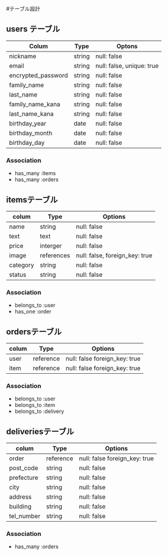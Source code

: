 #テーブル設計

## users テーブル
| Colum               | Type     | Optons                    |
| --------------------|----------|---------------------------|
| nickname            | string   | null: false               |
| email               | string   | null: false, unique: true |
| encrypted_password  | string   | null: false               |
| family_name         | string   | null: false               |
| last_name           | string   | null: false               |
| family_name_kana    | string   | null: false               |
| last_name_kana      | string   | null: false               |
| birthday_year       | date     | null: false               |
| birthday_month      | date     | null: false               |
| birthday_day        | date     | null: false               |

### Association

- has_many :items
- has_many :orders

## itemsテーブル
|colum        | Type          |Options                          |
|-------------|---------------|---------------------------------|
| name        | string        | null: false                     |
| text        | text          | null: false                     |
| price       | interger      | null: false                     |
| image       | references    | null: false, foreign_key: true  |
| category    | string        | null: false                     |
| status      | string        | null: false                     |

### Association

- belongs_to :user
- has_one :order


## ordersテーブル
|colum        | Type        |Options                            |
|-------------|-------------|--------------------------------   |
| user        | reference   | null: false  foreign_key: true    |
| item        | reference   | null: false  foreign_key: true    |

### Association

- belongs_to :user
- belongs_to :item
- belongs_to :delivery

## deliveriesテーブル
|colum        | Type        |Options                            |
|-------------|-------------|--------------------------------   |
| order       | reference   | null: false  foreign_key: true    |
| post_code   | string      | null: false                       |
| prefecture  | string      | null: false                       |
| city        | string      | null: false                       |
| address     | string      | null: false                       |
| building    | string      | null: false                       |
| tel_number  | string      | null: false                       |

### Association

- has_many :orders
